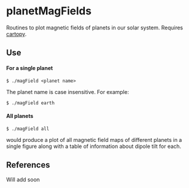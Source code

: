 # planetMagFields
Routines to plot magnetic fields of planets in our solar system.
Requires [cartopy](https://scitools.org.uk/cartopy/docs/latest/).

## Use
#### For a single planet

```
$ ./magField <planet name>
```
The planet name is case insensitive. For example:
```
$ ./magField earth
```

#### All planets

```
$ ./magField all
```

would produce a plot of all magnetic field maps of different planets in a single figure
along with a table of information about dipole tilt for each.

## References

Will add soon
